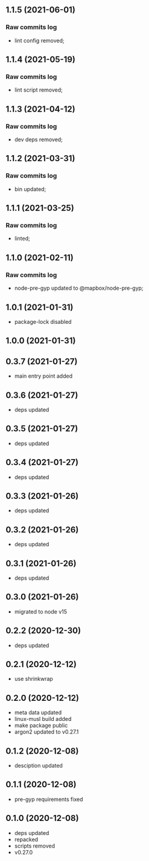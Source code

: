 ## 1.1.5 (2021-06-01)

### Raw commits log

-   lint config removed;

## 1.1.4 (2021-05-19)

### Raw commits log

-   lint script removed;

## 1.1.3 (2021-04-12)

### Raw commits log

-   dev deps removed;

## 1.1.2 (2021-03-31)

### Raw commits log

-   bin updated;

## 1.1.1 (2021-03-25)

### Raw commits log

-   linted;

## 1.1.0 (2021-02-11)

### Raw commits log

-   node-pre-gyp updated to @mapbox/node-pre-gyp;

## 1.0.1 (2021-01-31)

-   package-lock disabled

## 1.0.0 (2021-01-31)

## 0.3.7 (2021-01-27)

-   main entry point added

## 0.3.6 (2021-01-27)

-   deps updated

## 0.3.5 (2021-01-27)

-   deps updated

## 0.3.4 (2021-01-27)

-   deps updated

## 0.3.3 (2021-01-26)

-   deps updated

## 0.3.2 (2021-01-26)

-   deps updated

## 0.3.1 (2021-01-26)

-   deps updated

## 0.3.0 (2021-01-26)

-   migrated to node v15

## 0.2.2 (2020-12-30)

-   deps updated

## 0.2.1 (2020-12-12)

-   use shrinkwrap

## 0.2.0 (2020-12-12)

-   meta data updated
-   linux-musl build added
-   make package public
-   argon2 updated to v0.27.1

## 0.1.2 (2020-12-08)

-   desciption updated

## 0.1.1 (2020-12-08)

-   pre-gyp requirements fixed

## 0.1.0 (2020-12-08)

-   deps updated
-   repacked
-   scripts removed
-   v0.27.0

